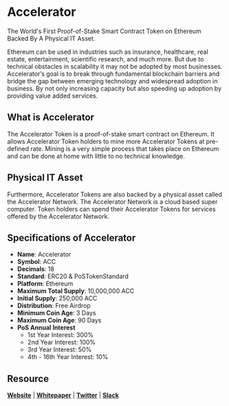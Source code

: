# Accelerator
The World's First Proof-of-Stake Smart Contract Token on Ethereum Backed By A Physical IT Asset.

Ethereum can be used in industries such as insurance, healthcare, real estate, entertainment, scientific research, and much more.  But due to technical obstacles in scalability it may not be adopted by most businesses.  Accelerator’s goal is to break through fundamental blockchain barriers and bridge the gap between emerging technology and widespread adoption in business.  By not only increasing capacity but also speeding up adoption by providing value added services.

## What is Accelerator
The Accelerator Token is a proof-of-stake smart contract on Ethereum.  It allows Accelerator Token holders to mine more Accelerator Tokens at pre-defined rate.  Mining is a very simple process that takes place on Ethereum and can be done at home with little to no technical knowledge. 

## Physical IT Asset
Furthermore, Accelerator Tokens are also backed by a physical asset called the Accelerator Network.   The Accelerator Network is a cloud based super computer.  Token holders can spend their Accelerator Tokens for services offered by the Accelerator Network.   



## Specifications of Accelerator
* **Name**: Accelerator
* **Symbol**: ACC
* **Decimals**: 18
* **Standard**: ERC20 & PoSTokenStandard
* **Platform**: Ethereum
* **Maximum Total Supply**: 10,000,000 ACC
* **Initial Supply**: 250,000 ACC
* **Distribution**: Free Airdrop
* **Minimum Coin Age**: 3 Days
* **Maximum Coin Age**: 90 Days
* **PoS Annual Interest**
  + 1st Year Interest: 300%
  + 2nd Year Interest: 100%
  + 3rd Year Interest: 50%
  + 4th - 16th Year Interest: 10%

## Resource
**[Website](https://accelerator.network)** | **[Whitepaper](https://accelerator.network/whitepaper.pdf)** | **[Twitter](https://twitter.com/Accelerator_Net)**  | **[Slack](http://slack.accelerator.network/)**
